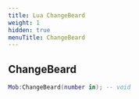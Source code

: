 ```yaml
---
title: Lua ChangeBeard
weight: 1
hidden: true
menuTitle: ChangeBeard
---
```

## ChangeBeard
```lua
Mob:ChangeBeard(number in); -- void
```